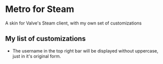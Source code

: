 # Metro for Steam
A skin for Valve's Steam client, with my own set of customizations

## My list of customizations

* The username in the top right bar will be displayed without uppercase, just in it's original form.
